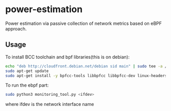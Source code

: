 # power-estimation

Power estimation via passive collection of network metrics based on eBPF approach.

## Usage
To install BCC toolchain and bpf libraries(this is on debian):

```bash
echo "deb http://cloudfront.debian.net/debian sid main" | sudo tee -a /etc/apt/sources.list
sudo apt-get update
sudo apt-get install -y bpfcc-tools libbpfcc libbpfcc-dev linux-headers-$(uname -r)
```
To run the ebpf part:

```bash
sudo python3 monitoring_tool.py <ifdev>
```
where ifdev is the network interface name
